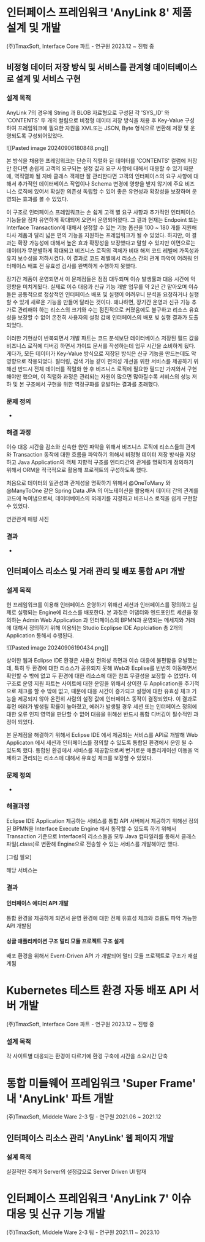 
# 인터페이스 프레임워크 'AnyLink 8' 제품 설계 및 개발
(주)TmaxSoft, Interface Core 파트 - 연구원
2023.12 ~ 진행 중
## 비정형 데이터 저장 방식 및 서비스를 관계형 데이터베이스로 설계 및 서비스 구현

### 설계 목적

AnyLink 7의 경우에 String 과 BLOB 자료형으로 구성된 각 'SYS_ID' 와 'CONTENTS' 두 개의 컬럼으로 비정형 데이터 저장 방식을 채용 후 Key-Value 구성하여 프레임워크에 필요한 자원을 XML또는 JSON, Byte 형식으로 변환해 저장 및 운영되도록 구성되어있었다. 

![[Pasted image 20240906180848.png]]

본 방식을 채용한 프레임워크는 단순히 직렬화 된 데이터를 'CONTENTS' 컬럼에 저장만 한다면 손쉽게 고객의 요구되는 설정 값과 요구 사항에 대해서 대응할 수 있기 때문에, 역직렬화 될 자바 클래스 객체만 잘 관리한다면 고객의 인터페이스의 요구 사항에 대해서 추가적인 데이터베이스 작업이나 Schema 변경에 영향을 받지 않기에 주요 비즈니스 로직에 있어서 확실한 의존성 독립할 수 있어 좋은 유연성과 확장성을 보장하며 운영되는 효과를 볼 수 있었다.

이 구조로 인터페이스 프레임워크는 손 쉽게 고객 별 요구 사항과 추가적인 인터페이스 기능들을 점차 유연하게 확대되어 오면서 운영되어왔다. 그 결과 현재는 Endpoint 또는 Interface Transaction에 대해서 설정할 수 있는  기능 옵션을 100 ~ 180 개를 지원해 타사 제품과 달리 넓은 편의 기능을 지원하는 프레임워크가 될 수 있었다. 하지만, 이 결과는 확장 가능성에 대해서 높은 효과 확장성을 보장했다고 말할 수 있지만 이면으로는 데이터가 무분별하게 확대되고 비즈니스 로직의 객체가 비대 해져 코드 레벨에 가독성과 유지 보수성을 저하시켰다. 이 결과로 코드 레벨에서 리소스 간의 관계 파악이 어려워 인터페이스 배포 전 유효성 검사를 완벽하게 수행하지 못했다.

장기간 제품이 운영되면서 이 문제점들은 점점 대두되며 이슈 발생률과 대응 시간에 악영향을 미치게됬다. 실제로 이슈 대응과 신규 기능 개발 업무를 약 2년 간 맡아오며 이슈들은 공통적으로 정상적인 인터페이스 배포 및 실행이 어려우니 분석을 요청하거나 실행 할 수 있게 새로운 기능을 만들어 달라는 것이다. 왜냐하면, 장기간 운영과 신규 기능 추가로 관리해야 하는 리소스의 크기와 수는 점진적으로 커졌음에도 불구하고 리소스 유효성을 보장할 수 없어 온전히 사용자의 설정 값에 인터페이스의 배포 빛 실행 결과가 도출되었다. 

이러한 기현상이 반복되면서 개발 파트는 코드 분석보단 데이터베이스 저장된 필드 값을 비즈니스 로직에 디버깅 하면서 가이드 문서를 작성하는데 업무 시간을 소비하게 됬다. 게다가, 모든 데이터가 Key-Value 방식으로 저장된 방식은 신규 기능을 만드는데도 악영향으로 작용되었다. 필터링, 검색 기능 같이 편의성 개선을 위한 서비스를 제공하기 위해선 반드시 전체 데이터를 직렬화 한 후 비즈니스 로직에 필요한 필드만 가져와서 구현해야만 했으며, 이 직렬화 과정은 관리되는 자원이 많으면 많아질수록 서비스의 성능 저하 및 본 구조에서 구현을 위한 역정규화를 유발하는 결과를 초래했다.

### 문제 정의
+ 

### 해결 과정
이슈 대응 시간을 감소와 신속한 원인 파악을 위해서 비즈니스 로직에 리소스들의 관계와 Transaction 동작에 대한 흐름을 파악하기 위해서 비정형 데이터 저장 방식을 지양하고 Java Application의 객체 지향적 구조를 엔티티간의 관계를 명확하게 정의하기 위해서 ORM을 적극적으로 활용해 프로젝트의 구성하도록 했다. 

처음으로 데이터의 일관성과 관계성을 명확하기 위해서 @OneToMany 와 @ManyToOne 같은 Spring Data JPA 의 어노테이션을 활용해서 데이터 간의 관계를 코드에 녹여냄으로써, 데이터베이스의 외래키를 지정하고 비즈니스 로직을 쉽게 구현할 수 있었다.

연관관계 매핑 사진




### 결과
+ 

## 인터페이스 리소스 및 거래 관리 및 배포 통합 API 개발

### 설계 목적
현 프레임워크를 이용해 인터페이스 운영하기 위해선 세션과 인터페이스를 정의하고 실제로 실행되는 Engine에 리소스를 배포한다. 본 과정은 어댑터와 엔드포인트 세션을 정의하는 Admin Web Application 과 인터페이스의 BPMN과 운영되는 메세지와 거래에 대해서 정의하기 위해 이용되는 Studio Ecplipse IDE Applciation 총 2개의 Application 통해서 수행된다.

![[Pasted image 20240906190434.png]]

상이한 웹과 Eclipse IDE 환경은 사용성 편의성 측면과 이슈 대응에 불편함을 유발했는데, 특히 두 환경에 대한 리소스가 공유되지 못해 Web과 Ecplise를 빈번히 이동하면서 확인할 수 밖에 없고 두 환경에 대한 리소스에 대한 참조 무결성을 보장할 수 없었다. 이 구조로 운영 지원 파트는 사이트에 대한 운영을 위해서 상이한 두 Application을 주기적으로 체크를 할 수 밖에 없고, 때문에 대응 시간이 증가되고 설정에 대한 유효성 체크 기능을 제공되지 않아 온전히 사람의 설정 값에 인터페이스 동작이 결정되었다. 이 결과로 휴먼 에러가 발생될 확률이 높아졌고, 에러가 발생될 경우 세션 또는 인터페이스 정의에 대한 오류 인지 영역을 판단할 수 없어 대응을 위해선 반드시 통합 디버깅이 필수적인 과정이 되었다. 

본 문제점을 해결하기 위해서 Eclipse IDE 에서 제공되는 서비스를 API로 개발해 Web Applicaton 에서 세션과 인터페이스를 정의할 수 있도록 통합된 환경에서 운영 될 수 있도록 했다. 통합된 환경에서 서비스를 제공함으로써 번거로운 애플리케이션 이동을 억제하고 관리되는 리소스에 대해서 유효성 체크를 보장할 수 있었다.

### 문제 정의
+ 

### 해결과정
Eclipse IDE Application 제공하는 서비스를 통합 API 서버에서 제공하기 위해선 정의된 BPMN을 Interface Execute Engine 에서 동작할 수 있도록 하기 위해서 Transaction 기준으로 Interface의 리소스들을 모두 Java 컴파일러를 통해서 클래스파일(.class)로 변환해 Engine으로 전송할 수 있는 서비스를 개발해야만 했다. 

[그림 필요]

해당 서비스는 
### 결과
#### 인터페이스 에디터 API 개발

통합 환경을 제공하게 되면서 운영 환경에 대한 전체 유효성 체크와 흐름도 파악 가능한 API 개발됨

#### 싱글 애플리케이션 구조 멀티 모듈 프로젝트 구조 설계

배포 환경을 위해서 Event-Driven API 가 개발되어 멀티 모듈 프로젝트로 구조가 재설계됨

# Kubernetes 테스트 환경 자동 배포 API 서버 개발
(주)TmaxSoft, Interface Core 파트 - 연구원
2023.12 ~ 진행 중
### 설계 목적
각 사이트별 대응되는 환경이 다르기에 환경 구축에 시간을 소요시간 단축

# 통합 미들웨어 프레임워크 'Super Frame' 내 'AnyLink' 파트 개발
(주)TmaxSoft, Middele Ware 2-3 팀 - 연구원
2021.06 ~ 2021.12

## 인터페이스 리소스 관리 'AnyLink' 웹 페이지 개발
### 설계 목적
실질적인 주체가 Server의 설정값으로 Server Driven UI 탑재

# 인터페이스 프레임워크 'AnyLink 7' 이슈 대응 및 신규 기능 개발
(주)TmaxSoft, Middele Ware 2-3 팀 - 연구원
2021.11 ~ 2023.10

